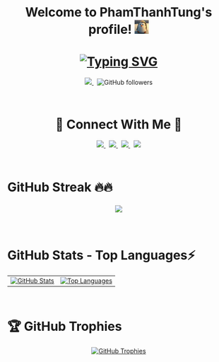 <h1 align="center">
  Welcome to PhamThanhTung's profile!
  <img src="https://raw.githubusercontent.com/phamthanhtung35NB/phamthanhtung35NB/refs/heads/main/images/hello.webp" width="32">
</h1>
<h1 align="center">
  <a href="https://git.io/typing-svg"><img src="https://readme-typing-svg.herokuapp.com?font=Fira+Code&weight=500&duration=1500&pause=500&center=true&vCenter=true&multiline=true&width=435&height=120&lines=%F0%9F%91%8B+Hello+%F0%9F%91%8B;My+name+is+Ph%E1%BA%A1m+Thanh+T%C3%B9ng;I+am+21+years+old;I'm+studying+at+UET+-+VNU" alt="Typing SVG" /></a>
</h1>

<p align="center">
  <a href="https://github.com/phamthanhtung35nb">
    <img src="https://komarev.com/ghpvc/?username=phamthanhtung35nb&color=green&style=flat-square&label=PROFILE+VIEWS" height="30">
  </a>
  &nbsp;
  <img alt="GitHub followers" src="https://img.shields.io/github/followers/phamthanhtung35nb" height="30">
</p>

<br/>

<h1 align="center">
👀 Connect With Me 👀
</h1>

<p align="center">
  <a href="https://www.facebook.com/phamthanhtung35nb/" target="blank">
    <img src="https://img.shields.io/badge/-Pham%20Thanh%20Tung-4267b2?logo=facebook&logoColor=white" height="30">
  </a>
  &nbsp;
  <a href="https://www.linkedin.com/in/phamthanhtung35nb/" target="blank">
    <img src="https://img.shields.io/badge/-Pham%20Thanh%20Tung-0077B5?logo=linkedin&logoColor=white" height="30">
  </a>
  &nbsp;
  <a href="https://discord.com/#7595" target="blank">
    <img src="https://img.shields.io/badge/-phamthanhtung35nb-436EEE?logo=discord&logoColor=white" height="30">
  </a>
  &nbsp;
  <a href="https://www.hackerrank.com/profile/phamthanhtung35n" target="blank">
    <img src="https://img.shields.io/badge/-Pham%20Thanh%20Tung-006400?logo=hackerrank&logoColor=white" height="30">
  </a>
</p>


<br />


<h1 align="left">
GitHub Streak 🔥🔥
</h1>
<h3 align="center">
  <a href="https://github.com/phamthanhtung35nb?tab=repositories">
    <img src="https://github-readme-streak-stats.herokuapp.com/?user=phamthanhtung35nb&theme=chartreuse-dark" />
  </a>
</h3>

<br />

<h1 align="left">
GitHub Stats -  Top Languages⚡
</h1>
<table align="center">
  <tr>
    <td>
      <a href="https://github.com/phamthanhtung35nb?tab=repositories">
        <img src="https://github-readme-stats.vercel.app/api?username=phamthanhtung35nb&show_icons=true&include_all_commits=true&count_private=true&theme=chartreuse-dark" alt="GitHub Stats" />
      </a>
    </td>
    <td>
      <a href="https://github.com/phamthanhtung35nb?tab=repositories">
        <img src="https://github-readme-stats.vercel.app/api/top-langs/?username=phamthanhtung35nb&langs_count=10&layout=compact&theme=chartreuse-dark" alt="Top Languages" />
      </a>
    </td>
  </tr>
</table>

<br/>
<h1 align="left">
🏆 GitHub Trophies
</h1>
<p align="center">
  <a href="https://github.com/ryo-ma/github-profile-trophy">
    <img src="https://github-profile-trophy.vercel.app/?username=phamthanhtung35nb&theme=onedark&row=1&column=6" alt="GitHub Trophies" />
  </a>
</p>



<br />

